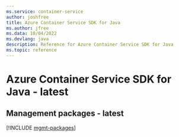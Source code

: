 ```yaml
---
ms.service: container-service
author: joshfree
title: Azure Container Service SDK for Java
ms.author: jfree
ms.data: 10/04/2022
ms.devlang: java
description: Reference for Azure Container Service SDK for Java
ms.topic: reference
---
```

# Azure Container Service SDK for Java - latest

## Management packages - latest
[!INCLUDE [mgmt-packages](container-service-mgmt-index.md)]